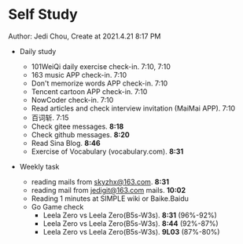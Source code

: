 # Self Study

Author: Jedi Chou, Create at 2021.4.21 8:17 PM

* Daily study
  * 101WeiQi daily exercise check-in. 7:10, 7:10
  * 163 music APP check-in. 7:10
  * Don't memorize words APP check-in. 7:10
  * Tencent cartoon APP check-in. 7:10
  * NowCoder check-in. 7:10
  * Read articles and check interview invitation (MaiMai APP). 7:10
  * 百词斩. 7:15
  * Check gitee messages. **8:18**
  * Check github messages. **8:20**
  * Read Sina Blog. **8:46**
  * Exercise of Vocabulary (vocabulary.com). **8:31**

* Weekly task
  * reading mails from skyzhx@163.com. **8:31**
  * reading mail from jedigit@163.com mails. **10:02**
  * Reading 1 minutes at SIMPLE wiki or Baike.Baidu
  * Go Game check
    * Leela Zero vs Leela Zero(B5s-W3s). **8:31** (96%-92%)
    * Leela Zero vs Leela Zero(B5s-W3s). **8:44** (92%-87%)
    * Leela Zero vs Leela Zero(B5s-W3s). **9L03** (87%-80%)
